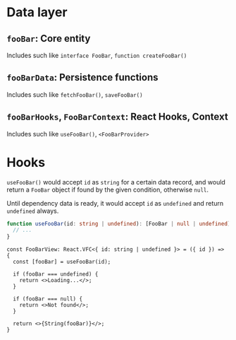 # Data layer

## `fooBar`: Core entity

Includes such like `interface FooBar`, `function createFooBar()`

## `fooBarData`: Persistence functions

Includes such like `fetchFooBar()`, `saveFooBar()`

## `fooBarHooks`, `FooBarContext`: React Hooks, Context

Includes such like `useFooBar()`, `<FooBarProvider>`

# Hooks

`useFooBar()` would accept `id` as `string` for a certain data record, and would return a `FooBar` object if found by the given condition, otherwise `null`.

Until dependency data is ready, it would accept `id` as `undefined` and return `undefined` always.

```ts
function useFooBar(id: string | undefined): [FooBar | null | undefined] {
  // ...
}
```

```tsx
const FooBarView: React.VFC<{ id: string | undefined }> = ({ id }) => {
  const [fooBar] = useFooBar(id);

  if (fooBar === undefined) {
    return <>Loading...</>;
  }

  if (fooBar === null) {
    return <>Not found</>;
  }

  return <>{String(fooBar)}</>;
}
```
